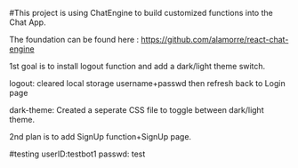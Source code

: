 #This project is using ChatEngine to build customized functions into the Chat App.

The foundation can be found here : https://github.com/alamorre/react-chat-engine

1st goal is to install logout function and add a dark/light theme switch.

logout: cleared local storage username+passwd then refresh back to Login page

dark-theme: Created a seperate CSS file to toggle between dark/light theme.

2nd plan is to add SignUp function+SignUp page.

#testing userID:testbot1   passwd: test
